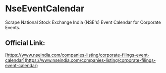 # NseEventCalendar
Scrape National Stock Exchange India (NSE's) Event Calendar for Corporate Events. 

## Official Link:  
[https://www.nseindia.com/companies-listing/corporate-filings-event-calendar](https://www.nseindia.com/companies-listing/corporate-filings-event-calendar)


